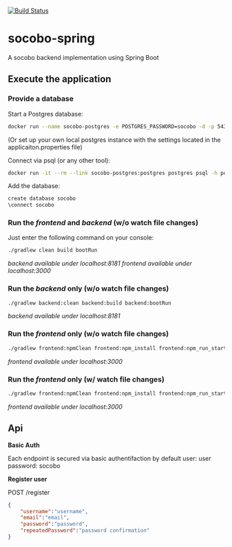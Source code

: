 [![Build Status](https://travis-ci.org/socobo/socobo-spring.svg?branch=master)](https://travis-ci.org/socobo/socobo-spring)

# socobo-spring
A socobo backend implementation using Spring Boot


## Execute the application 
### Provide a database
Start a Postgres database:
```bash
docker run --name socobo-postgres -e POSTGRES_PASSWORD=socobo -d -p 5432:5432 postgres
```
(Or set up your own local postgres instance with the settings located in the applicaiton.properties file)

Connect via psql (or any other tool):
```bash
docker run -it --rm --link socobo-postgres:postgres postgres psql -h postgres -U postgres
```

Add the database:
```bash
create database socobo
\connect socobo
```

### Run the *frontend* and *backend* (w/o watch file changes)
Just enter the following command on your console:
```bash
./gradlew clean build bootRun
```

_backend available under localhost:8181_
_frontend available under localhost:3000_

### Run the *backend* only (w/o watch file changes)
```bash
./gradlew backend:clean backend:build backend:bootRun
```

_backend available under localhost:8181_

### Run the *frontend* only (w/o watch file changes)
```bash
./gradlew frontend:npmClean frontend:npm_install frontend:npm_run_start
```

_frontend available under localhost:3000_

### Run the *frontend* only (w/ watch file changes)
```bash
./gradlew frontend:npmClean frontend:npm_install frontend:npm_run_start-w
```

_frontend available under localhost:3000_

## Api

**Basic Auth**

Each endpoint is secured via basic authentifaction by default
user: user
password: socobo

**Register user**

POST /register
```json
{
    "username":"username",
    "email":"email",
    "password":"password",
    "repeatedPassword":"password confirmation"
}
```
